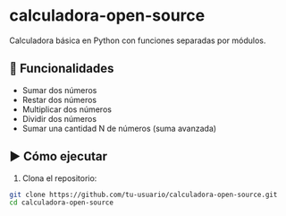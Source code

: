 # calculadora-open-source
Calculadora básica en Python con funciones separadas por módulos.

## 🧮 Funcionalidades

- Sumar dos números
- Restar dos números
- Multiplicar dos números
- Dividir dos números
- Sumar una cantidad N de números (suma avanzada)

## ▶️ Cómo ejecutar

1. Clona el repositorio:

```bash
git clone https://github.com/tu-usuario/calculadora-open-source.git
cd calculadora-open-source
